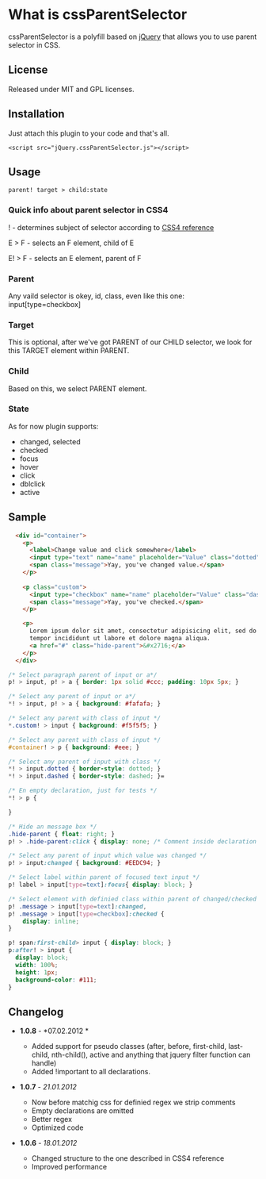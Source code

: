 # What is cssParentSelector

cssParentSelector is a polyfill based on [jQuery](http://jquery.com/) that allows you to use parent selector in CSS. 

## License

Released under MIT and GPL licenses.

## Installation

Just attach this plugin to your code and that's all.

    <script src="jQuery.cssParentSelector.js"></script>

## Usage

    parent! target > child:state

### Quick info about parent selector in CSS4

! - determines subject of selector according to [CSS4 reference](http://dev.w3.org/csswg/selectors4/)

E > F - selects an F element, child of E

E! > F - selects an E element, parent of F

### Parent

Any vaild selector is okey, id, class, even like this one: input[type=checkbox]

### Target

This is optional, after we've got PARENT of our CHILD selector, we look for this TARGET element within PARENT.

### Child

Based on this, we select PARENT element.

### State

As for now plugin supports: 

* changed, selected
* checked
* focus
* hover
* click
* dblclick
* active

## Sample

```html
  <div id="container">
    <p>
      <label>Change value and click somewhere</label>
      <input type="text" name="name" placeholder="Value" class="dotted">
      <span class="message">Yay, you've changed value.</span>
    </p>
    
    <p class="custom">
      <input type="checkbox" name="name" placeholder="Value" class="dashed">
      <span class="message">Yay, you've checked.</span>
    </p>

    <p>
      Lorem ipsum dolor sit amet, consectetur adipisicing elit, sed do eiusmod
      tempor incididunt ut labore et dolore magna aliqua.
      <a href="#" class="hide-parent">&#x2716;</a>
    </p>
  </div>
```

```css
/* Select paragraph parent of input or a*/
p! > input, p! > a { border: 1px solid #ccc; padding: 10px 5px; }

/* Select any parent of input or a*/
*! > input, p! > a { background: #fafafa; }

/* Select any parent with class of input */
*.custom! > input { background: #f5f5f5; }

/* Select any parent with class of input */
#container! > p { background: #eee; }

/* Select any parent of input with class */
*! > input.dotted { border-style: dotted; }
*! > input.dashed { border-style: dashed; }=

/* En empty declaration, just for tests */
*! > p { 

}

/* Hide an message box */
.hide-parent { float: right; }
p! > .hide-parent:click { display: none; /* Comment inside declaration */ }=

/* Select any parent of input which value was changed */
p! > input:changed { background: #EEDC94; }

/* Select label within parent of focused text input */
p! label > input[type=text]:focus{ display: block; }

/* Select element with definied class within parent of changed/checked text/checkbox input */
p! .message > input[type=text]:changed,
p! .message > input[type=checkbox]:checked {
    display: inline;
}

p! span:first-child> input { display: block; }
p:after! > input {
  display: block;
  width: 100%;
  height: 1px;
  background-color: #111;
}
```

## Changelog

* **1.0.8** - *07.02.2012 *
  * Added support for pseudo classes (after, before, first-child, last-child, nth-child(), active and anything that jquery filter function can handle)
  * Added !important to all declarations.

* **1.0.7** - *21.01.2012*
  * Now before matchig css for definied regex we strip comments
  * Empty declarations are omitted
  * Better regex
  * Optimized code

* **1.0.6** - *18.01.2012*
  * Changed structure to the one described in CSS4 reference
  * Improved performance